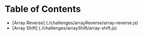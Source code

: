 # Table of Contents
* [Array Reverse] (./challenges/arrayReverse/array-reverse.js)
* [Array Shift] (./challenges/arrayShift/array-shift.js)

